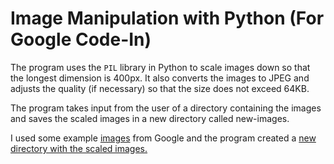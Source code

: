 # Image Manipulation with Python (For Google Code-In)

The program uses the `PIL` library in Python to scale images down so that the longest dimension is 400px. It also converts the images to JPEG and adjusts the quality (if necessary) so that the size does not exceed 64KB.

The program takes input from the user of a directory containing the images and saves the scaled images in a new directory called new-images.

I used some example [images](https://github.com/suhas-arun/Google-Code-In/blob/master/Image-Manipulation/images) from Google and the program created a [new directory with the scaled images.](https://github.com/suhas-arun/Google-Code-In/blob/master/Image-Manipulation/new-images)
